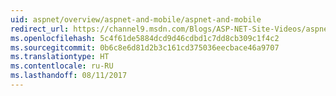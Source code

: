```yaml
---
uid: aspnet/overview/aspnet-and-mobile/aspnet-and-mobile
redirect_url: https://channel9.msdn.com/Blogs/ASP-NET-Site-Videos/aspnet-and-mobile
ms.openlocfilehash: 5c4f61de5884dcd9d46cdbd1c7dd8cb309c1f4c2
ms.sourcegitcommit: 0b6c8e6d81d2b3c161cd375036eecbace46a9707
ms.translationtype: HT
ms.contentlocale: ru-RU
ms.lasthandoff: 08/11/2017
---
```

